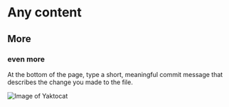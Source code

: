 # Any content

## More

### even more

At the bottom of the page, type a short, meaningful commit message that describes the change you made to the file.

![Image of Yaktocat](https://octodex.github.com/images/yaktocat.png "title text")
